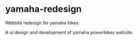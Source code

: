 # yamaha-redesign
Website redesign for yamaha bikes

A ui design and development of yamaha powerbikes website.
